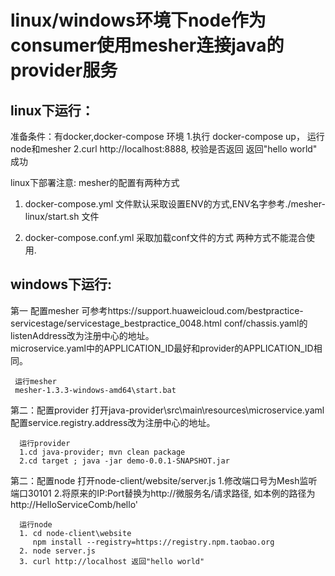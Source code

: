 # linux/windows环境下node作为consumer使用mesher连接java的provider服务
## linux下运行：

 准备条件：有docker,docker-compose 环境
 1.执行 docker-compose up， 运行node和mesher
 2.curl http://localhost:8888, 校验是否返回 返回"hello world" 成功

linux下部署注意: mesher的配置有两种方式

 1. docker-compose.yml 文件默认采取设置ENV的方式,ENV名字参考./mesher-linux/start.sh 文件

 2. docker-compose.conf.yml 采取加载conf文件的方式
两种方式不能混合使用.

## windows下运行: 

第一 配置mesher
     可参考https://support.huaweicloud.com/bestpractice-servicestage/servicestage_bestpractice_0048.html
     conf/chassis.yaml的listenAddress改为注册中心的地址。   
     microservice.yaml中的APPLICATION_ID最好和provider的APPLICATION_ID相同。

     运行mesher
     mesher-1.3.3-windows-amd64\start.bat

第二：配置provider
     打开java-provider\src\main\resources\microservice.yaml
     配置service.registry.address改为注册中心的地址。  

      运行provider
      1.cd java-provider; mvn clean package
      2.cd target ; java -jar demo-0.0.1-SNAPSHOT.jar
    
第二：配置node
      打开node-client/website/server.js
      1.修改端口号为Mesh监听端口30101
      2.将原来的IP:Port替换为http://微服务名/请求路径, 如本例的路径为http://HelloServiceComb/hello'

      运行node
      1. cd node-client\website 
         npm install --registry=https://registry.npm.taobao.org
      2. node server.js
      3. curl http://localhost 返回"hello world"


